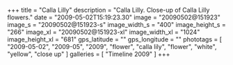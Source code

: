 +++
title = "Calla Lilly"
description = "Calla Lilly. Close-up of Calla Lilly flowers."
date = "2009-05-02T15:19:23.30"
image = "20090502@151923"
image_s = "20090502@151923-s"
image_width_s = "400"
image_height_s = "266"
image_xl = "20090502@151923-xl"
image_width_xl = "1024"
image_height_xl = "681"
gps_latitude = ""
gps_longitude = ""
phototags = [ "2009-05-02", "2009-05", "2009", "flower", "calla lily", "flower", "white", "yellow", "close up" ]
galleries = [ "Timeline 2009" ]
+++
